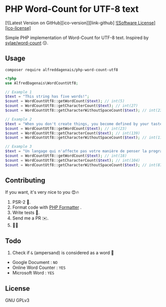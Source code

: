 # PHP Word-Count for UTF-8 text

[![Latest Version on GitHub][ico-version]][link-github]
[![Software License][ico-license]](LICENSE.md)

Simple PHP implementation of Word-Count for UTF-8 text. Inspired by [sylae/word-count](https://github.com/sylae/word-count) 😗.

## Usage

`composer require alfreddagenais/php-word-count-utf8`

```php
<?php
use AlfredDagenais\WordCountUtf8;

// Example 1
$text = "This string has five words!";
$count = WordCountUtf8::getWordCount($text); // int(5)
$count = WordCountUtf8::getCharacterCount($text); // int(27)
$count = WordCountUtf8::getCharacterWithoutSpaceCount($text); // int(23)

// Example 2
$text = "When you don't create things, you become defined by your tastes rather than ability. your tastes only narrow and exclude people. so create.";
$count = WordCountUtf8::getWordCount($text); // int(23)
$count = WordCountUtf8::getCharacterCount($text); // int(139)
$count = WordCountUtf8::getCharacterWithoutSpaceCount($text); // int(117)

// Example 3
$text = "Un langage qui n'affecte pas votre manière de penser la programmation ne vaut pas la peine d'être connu.";
$count = WordCountUtf8::getWordCount($text); // int(18)
$count = WordCountUtf8::getCharacterCount($text); // int(104)
$count = WordCountUtf8::getCharacterWithoutSpaceCount($text); // int(87)
```

## Contributing

If you want, it's very nice to you 😍🔥

1. PSR-2 🎅.
2. Format code with [PHP Formatter](https://marketplace.visualstudio.com/items?itemName=Sophisticode.php-formatter) .
2. Write tests 🐛.
3. Send me a PR ✉️.
4. 😬🦄

## Todo

1. Check if `&` (ampersand) is considered as a word 🤔
 * Google Document : `NO`
 * Online Word Counter : `YES`
 * Microsoft Word : `YES`

## License

GNU GPLv3
